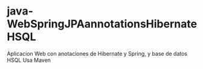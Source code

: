 # java-WebSpringJPAannotationsHibernateHSQL
Aplicacion Web con anotaciones de Hibernate y Spring, y base de datos HSQL
Usa Maven
